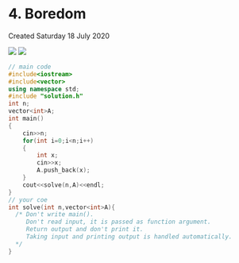 # 4. Boredom
Created Saturday 18 July 2020

![](/assets/4._Boredom_-_80-image-1.png)
![](/assets/4._Boredom_-_80-image-2.png)

```cpp
// main code
#include<iostream>
#include<vector>
using namespace std;
#include "solution.h"
int n;
vector<int>A;
int main()
{
	cin>>n;
	for(int i=0;i<n;i++)
	{
		int x;
		cin>>x;
		A.push_back(x);
	}
	cout<<solve(n,A)<<endl;
}
// your coe
int solve(int n,vector<int>A){
  /* Don't write main().
     Don't read input, it is passed as function argument.
     Return output and don't print it.
     Taking input and printing output is handled automatically.
  */
}
```
